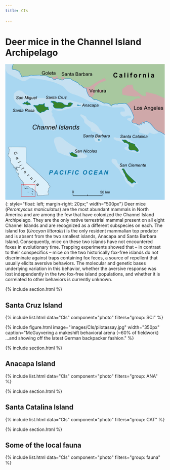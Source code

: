 ```yaml
---
title: CIs

---
```


# Deer mice in the Channel Island Archipelago

![image](../../images/CI.jpg){: style="float: left; margin-right: 20px;" width="500px"} 
Deer mice (_Peromyscus maniculatus_) are the most abundant mammals in North America and are among the few that have colonized the Channel Island Archipelago. They are the only native terrestrial mammal present on all eight Channel Islands and are recognized as a different subspecies on each. The island fox (_Urocyon littoralis_) is the only resident mammalian top predator and is absent from the two smallest islands, Anacapa and Santa Barbara Island. Consequently, mice on these two islands have not encountered foxes in evolutionary time. Trapping experiments showed that – in contrast to their conspecifics – mice on the two historically fox-free islands do not discriminate against traps containing fox feces, a source of repellent that usually elicits aversive behaviors. The molecular and genetic bases underlying variation in this behavior, whether the aversive response was lost independently in the two fox-free island populations, and whether it is correlated to other behaviors is currently unknown. 

{% include section.html %}

## Santa Cruz Island

{% include list.html data="CIs" component="photo" filters="group: SCI" %}

{% include figure.html
  image="images/CIs/pilotassay.jpg"
  width="350px"
  caption="McGuyvering a makeshift behavioral arena (~60% of fieldwork) <br> ...and showing off the latest German backpacker fashion."
%}


{% include section.html %}

## Anacapa Island

{% include list.html data="CIs" component="photo" filters="group: ANA" %}

{% include section.html %}

## Santa Catalina Island

{% include list.html data="CIs" component="photo" filters="group: CAT" %}

{% include section.html %}

## Some of the local fauna

{% include list.html data="CIs" component="photo" filters="group: fauna" %}
